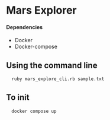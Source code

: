 # Mars Explorer

#### Dependencies

* Docker
* Docker-compose

## Using the command line

```bash
  ruby mars_explore_cli.rb sample.txt
```

## To init

```bash
  docker compose up
```